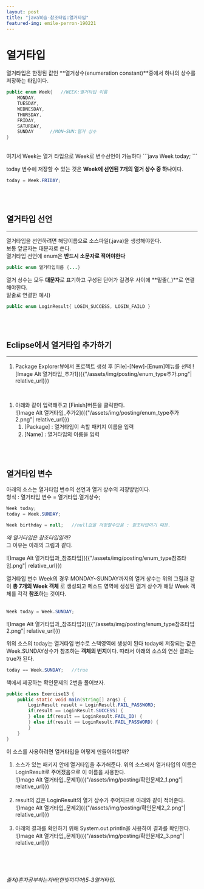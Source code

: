 ```yaml
---
layout: post
title: "java복습-참조타입:열거타입"
featured-img: emile-perron-190221
---
```

# 열거타입
열거타입은 한정된 값인 **열거상수(enumeration constant)**중에서 하나의 상수를 저장하는 타입이다.  
```java
public enum Week{   //WEEK:열거타입 이름
    MONDAY,
    TUESDAY,
    WEDNESDAY,
    THURSDAY,
    FRIDAY,
    SATURDAY,
    SUNDAY      //MON~SUN:열거 상수
}
```  
<br>  
여기서 Week는 열거 타입으로 Week로 변수선언이 가능하다  
```java
Week today;
```  

<br>  

today 변수에 저장할 수 있는 것은 **Week에 선언된 7개의 열거 상수 중 하나**이다.  
```java
today = Week.FRIDAY;
```  
<br>
<br>

## 열거타입 선언  
---
열거타입을 선언하려면 해당이름으로 소스파일(.java)을 생성해야한다.  
보통 앞글자는 대문자로 쓴다.  
열거타입 선언에 enum은 **반드시 소문자로 적어야한다**  
```java
public enum 열거타입이름 {...}
```  
열거 상수는 모두 **대문자**로 표기하고 구성된 단어가 길경우 사이에 **밑줄(_)**로 연결해야한다.  
밑줄로 연결한 예시)  
```java
public enum LoginResult{ LOGIN_SUCCESS, LOGIN_FAILD }
```  
<br>
<br>

## Eclipse에서 열거타입 추가하기
---
1. Package Explorer뷰에서 프로젝트 생성 후 [File]-[New]-[Enum]메뉴를 선택
    ![Image Alt 열거타입_추가1]({{"/assets/img/posting/enum_type추가.png"| relative_url}})
<br>

1. 아래와 같이 입력해주고 [Finish]버튼을 클릭한다.  
    ![Image Alt 열거타입_추가2]({{"/assets/img/posting/enum_type추가2.png"| relative_url}})  
    1. [Package] : 열거타입이 속할 패키지 이름을 입력
    2. [Name] : 열거타입의 이름을 입력

<br>
<br>

## 열거타입 변수
아래의 소스는 열거타입 변수의 선언과 열거 상수의 저장방법이다.  
형식 : 열거타입 변수 = 열거타입.열거상수;
```java
Week today;
today = Week.SUNDAY;

Week birthday = null;   //null값을 저장할수있음 : 참조타입이기 때문.
```  
*왜 열거타입은 참조타입일까?*  
    그 이유는 아래의 그림과 같다.

![Image Alt 열거타입과_참조타입]({{"/assets/img/posting/enum_type참조타입.png"| relative_url}})  

열거타입 변수 Week의 경우 MONDAY~SUNDAY까지의 열거 상수는 위의 그림과 같이 **총 7개의 Week 객체** 로 생성되고 메소드 영역에 생성된 열거 상수가 해당 Week 객체를 각각 **참조**하는 것이다.  
<br>
```java
Week today = Week.SUNDAY;
```  
![Image Alt 열거타입과_참조타입2]({{"/assets/img/posting/enum_type참조타입2.png"| relative_url}})

위의 소스의 today는 열거타입 변수로 스택영역에 생성이 된다 today에 저장되는 값은 Week.SUNDAY상수가 참조하는 **객체의 번지**이다. 따라서 아래의 소스의 연산 결과는 true가 된다.  
```java
today == Week.SUNDAY;   //true
```  

책에서 제공하는 확인문제의 2번을 풀어보자.  
```java
public class Exercise13 {
	public static void main(String[] args) {
		LoginResult result = LoginResult.FAIL_PASSWORD;
		if(result == LoginResult.SUCCESS) {
		} else if(result == LoginResult.FAIL_ID) {
		} else if(result == LoginResult.FAIL_PASSWORD) {
		}
	}
}
```  
이 소스를 사용하려면 열거타입을 어떻게 만들어야할까?  
1. 소스가 있는 패키지 안에 열거타입을 추가해준다. 위의 소스에서 열거타입의 이름은 LoginResult로 주어졌음으로 이 이름을 사용한다.  
    ![Image Alt 열거타입_문제1]({{"/assets/img/posting/확인문제2_1.png"| relative_url}})  
    <br>
1. result의 값은 LoginResult의 열거 상수가 주어지므로 아래와 같이 적어준다.  
    ![Image Alt 열거타입_문제2]({{"/assets/img/posting/확인문제2_2.png"| relative_url}})  
    <br>
1. 아래의 결과를 확인하기 위해 System.out.println을 사용하여 결과를 확인한다.  
    ![Image Alt 열거타입_문제1]({{"/assets/img/posting/확인문제2_3.png"| relative_url}}) 

<br>
<br>
<br>

*출저)혼자공부하는자바(한빛미디어)5-3열거타입.*




